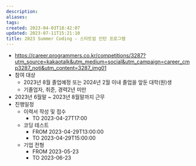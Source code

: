```yaml
---
description:
aliases: 
tags: 
created: 2023-04-03T18:42:07
updated: 2023-07-11T15:21:10
title: 2023 Summer Coding - 스타트업 인턴 프로그램
---
```

- https://career.programmers.co.kr/competitions/3287?utm_source=kakaotalk&utm_medium=social&utm_campaign=career_cmp3287_noti&utm_content=3287_img01
- 참여 대상
	- 2023년 8월 졸업예정 또는 2024년 2월 이내 졸업을 앞둔 대학(원)생
	- 기졸업자, 취준, 경력2년 미만
- 2023년 6월말 ~ 2023년 8월말까지 근무
- 진행일정
	- 이력서 작성 및 접수
		- TO 2023-04-27T17:00
	- 코딩 테스트
		- FROM 2023-04-29T13:00:00
		- TO 2023-04-29T15:00:00
	- 기업 전형
		- FROM 2023-05-23
		- TO 2023-06-23